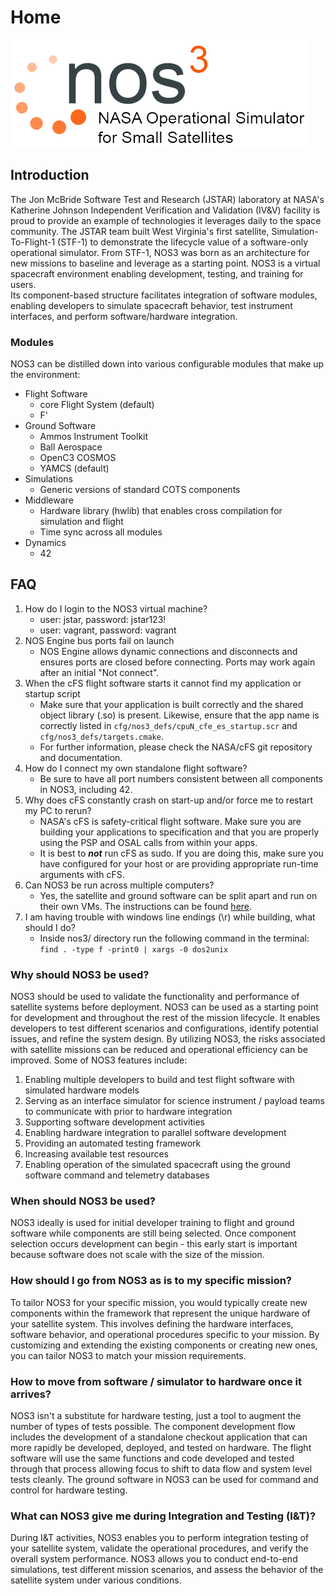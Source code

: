 # Home

![NOS3-Logo](./_static/jstar_nos3.png)

## Introduction

The Jon McBride Software Test and Research (JSTAR) laboratory at NASA's Katherine Johnson Independent Verification and Validation (IV&V) facility is proud to provide an example of technologies it leverages daily to the space community.
The JSTAR team built West Virginia's first satellite, Simulation-To-Flight-1 (STF-1) to demonstrate the lifecycle value of a software-only operational simulator.
From STF-1, NOS3 was born as an architecture for new missions to baseline and leverage as a starting point.
NOS3 is a virtual spacecraft environment enabling development, testing, and training for users.  
Its component-based structure facilitates integration of software modules, enabling developers to simulate spacecraft behavior, test instrument interfaces, and perform software/hardware integration. 

### Modules

NOS3 can be distilled down into various configurable modules that make up the environment:
* Flight Software
  * core Flight System (default)
  * F'
* Ground Software
  * Ammos Instrument Toolkit
  * Ball Aerospace
  * OpenC3 COSMOS
  * YAMCS (default)
* Simulations
  * Generic versions of standard COTS components
* Middleware
  * Hardware library (hwlib) that enables cross compilation for simulation and flight 
  * Time sync across all modules
* Dynamics
  * 42

## FAQ

1. How do I login to the NOS3 virtual machine?
    - user: jstar, password: jstar123!
    - user: vagrant, password: vagrant
2. NOS Engine bus ports fail on launch
    - NOS Engine allows dynamic connections and disconnects and ensures ports are closed before connecting. Ports may work again after an initial "Not connect".
3. When the cFS flight software starts it cannot find my application or startup script
    - Make sure that your application is built correctly and the shared object library (.so) is present. Likewise, ensure that the app name is correctly listed in `cfg/nos3_defs/cpuN_cfe_es_startup.scr` and `cfg/nos3_defs/targets.cmake`.
    - For further information, please check the NASA/cFS git repository and documentation.
4. How do I connect my own standalone flight software?
    - Be sure to have all port numbers consistent between all components in NOS3, including 42.
5. Why does cFS constantly crash on start-up and/or force me to restart my PC to rerun?
    - NASA's cFS is safety-critical flight software. Make sure you are building your applications to specification and that you are properly using the PSP and OSAL calls from within your apps.
    - It is best to **_not_** run cFS as sudo. If you are doing this, make sure you have configured for your host or are providing appropriate run-time arguments with cFS.
6. Can NOS3 be run across multiple computers?
    - Yes, the satellite and ground software can be split apart and run on their own VMs. The instructions can be found [here](https://github.com/nasa/nos3/wiki/NOS3-Build-and-Run-on-Multiple-VMs).
7. I am having trouble with windows line endings (\r) while building, what should I do?
    - Inside nos3/ directory run the following command in the terminal: `find . -type f -print0 | xargs -0 dos2unix`
    

### Why should NOS3 be used?

NOS3 should be used to validate the functionality and performance of satellite systems before deployment.
NOS3 can be used as a starting point for development and throughout the rest of the mission lifecycle.
It enables developers to test different scenarios and configurations, identify potential issues, and refine the system design.
By utilizing NOS3, the risks associated with satellite missions can be reduced and operational efficiency can be improved. Some of NOS3 features include:
1. Enabling multiple developers to build and test flight software with simulated hardware models
2. Serving as an interface simulator for science instrument / payload teams to communicate with prior to hardware integration
3. Supporting software development activities
4. Enabling hardware integration to parallel software development
5. Providing an automated testing framework
6. Increasing available test resources
7. Enabling operation of the simulated spacecraft using the ground software command and telemetry databases

### When should NOS3 be used?

NOS3 ideally is used for initial developer training to flight and ground software while components are still being selected. 
Once component selection occurs development can begin - this early start is important because software does not scale with the size of the mission.

### How should I go from NOS3 as is to my specific mission?

To tailor NOS3 for your specific mission, you would typically create new components within the framework that represent the unique hardware of your satellite system.
This involves defining the hardware interfaces, software behavior, and operational procedures specific to your mission.
By customizing and extending the existing components or creating new ones, you can tailor NOS3 to match your mission requirements.

### How to move from software / simulator to hardware once it arrives?

NOS3 isn't a substitute for hardware testing, just a tool to augment the number of types of tests possible.
The component development flow includes the development of a standalone checkout application that can more rapidly be developed, deployed, and tested on hardware.
The flight software will use the same functions and code developed and tested through that process allowing focus to shift to data flow and system level tests cleanly.
The ground software in NOS3 can be used for command and control for hardware testing.

### What can NOS3 give me during Integration and Testing (I&T)?

During I&T activities, NOS3 enables you to perform integration testing of your satellite system, validate the operational procedures, and verify the overall system performance.
NOS3 allows you to conduct end-to-end simulations, test different mission scenarios, and assess the behavior of the satellite system under various conditions.

